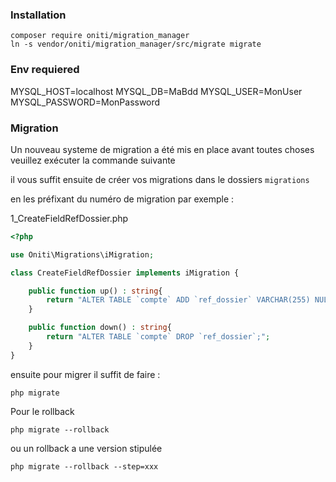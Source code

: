 ### Installation

``` shell
composer require oniti/migration_manager
ln -s vendor/oniti/migration_manager/src/migrate migrate
```

### Env requiered

MYSQL_HOST=localhost
MYSQL_DB=MaBdd
MYSQL_USER=MonUser
MYSQL_PASSWORD=MonPassword

### Migration

Un nouveau systeme de migration a été mis en place avant toutes choses veuillez exécuter la commande suivante

il vous suffit ensuite de créer vos migrations dans le dossiers ```migrations```

en les préfixant du numéro de migration par exemple :

1_CreateFieldRefDossier.php

``` php
<?php

use Oniti\Migrations\iMigration;

class CreateFieldRefDossier implements iMigration {

    public function up() : string{
        return "ALTER TABLE `compte` ADD `ref_dossier` VARCHAR(255) NULL AFTER `active`";
    }

    public function down() : string{
        return "ALTER TABLE `compte` DROP `ref_dossier`;";
    }
}
```

ensuite pour migrer il suffit de faire :
``` shell
php migrate
```

Pour le rollback
``` shell
php migrate --rollback
```
ou un rollback a une version stipulée
``` shell
php migrate --rollback --step=xxx
```